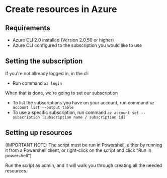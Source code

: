 # Create resources in Azure

## Requirements

- Azure CLI 2.0 installed (Version 2.0.50 or higher)
- Azure CLI configured to the subscription you would like to use

## Setting the subscription

If you're not allready logged in, in the cli

- Run command `az login`

When that is done, we're going to set our subscription

- To list the subscriptions you have on your account, run command `az account list --output table`
- To use a specific subscription, run command `az account set --subscription [subscription name / subscription id]`

## Setting up resources

(IMPORTANT NOTE: The script must be run in Powershell, either by running it from a Powershell client, or right-click on the script and click "Run in powershell")

Run the script as admin, and it will walk you through creating all the needed resources.
